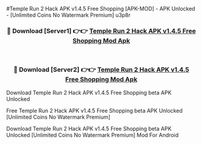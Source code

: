 #Temple Run 2 Hack APK v1.4.5 Free Shopping [APK-MOD] - APK Unlocked - [Unlimited Coins No Watermark Premium] u3p8r



<div align="center">

<h3>🔴 Download [Server1] 👉👉 <a href="https://momento.my/?title=Temple_Run_2_Hack_APK_v1.4.5_Free_Shopping">Temple Run 2 Hack APK v1.4.5 Free Shopping Mod Apk</a></h3><br>

<h3>🔴 Download [Server2] 👉👉 <a href="https://momento.my/?title=Temple_Run_2_Hack_APK_v1.4.5_Free_Shopping">Temple Run 2 Hack APK v1.4.5 Free Shopping Mod Apk</a></h3>
</div>



Download Temple Run 2 Hack APK v1.4.5 Free Shopping beta APK Unlocked

Free Temple Run 2 Hack APK v1.4.5 Free Shopping beta APK Unlocked [Unlimited Coins No Watermark Premium]

Download Temple Run 2 Hack APK v1.4.5 Free Shopping beta APK Unlocked [Unlimited Coins No Watermark Premium] Mod For Android

